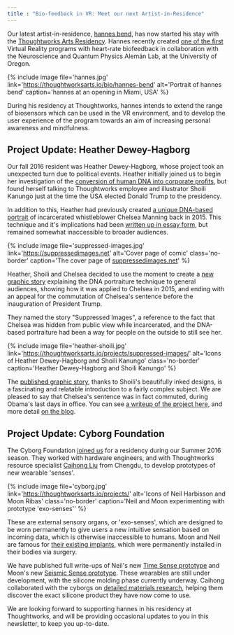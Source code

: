 ```yaml
---
title : "Bio-feedback in VR: Meet our next Artist-in-Residence"
---
```

Our latest artist-in-residence, [hannes bend](https://thoughtworksarts.io/bio/hannes-bend/), has now started his stay with the [Thoughtworks Arts Residency](https://thoughtworksarts.io/). Hannes recently created [one of the first](http://www.hannesbend.com/index.php?/current/myndful/) Virtual Reality programs with heart-rate biofeedback in collaboration with the Neuroscience and Quantum Physics Alemán Lab, at the University of Oregon.

{% include image file='hannes.jpg'
   link='https://thoughtworksarts.io/bio/hannes-bend'
   alt='Portrait of hannes bend'
   caption='hannes at an opening in Miami, USA' %}

During his residency at Thoughtworks, hannes intends to extend the range of biosensors which can be used in the VR environment, and to develop the user experience of the program towards an aim of increasing personal awareness and mindfulness.

<!--excerpt-ends-->

## Project Update: Heather Dewey-Hagborg

Our fall 2016 resident was Heather Dewey-Hagborg, whose project took an unexpected turn due to political events. Heather initially joined us to begin her investigation of the [conversion of human DNA into corporate profits](https://thoughtworksarts.io/blog/introducing-heather-dewey-hagborg/), but found herself talking to Thoughtworks employee and illustrator Shoili Kanungo just at the time the USA elected Donald Trump to the presidency.

In addition to this, Heather had previously created [a unique DNA-based portrait](http://deweyhagborg.com/projects/radical-love) of incarcerated whistleblower Chelsea Manning back in 2015\. This technique and it's implications had been [written up in essay form](https://thenewinquiry.com/sci-fi-crime-drama-with-a-strong-black-lead/), but remained somewhat inaccessible to broader audiences.

{% include image file='suppressed-images.jpg'
   link='https://suppressedimages.net'
   alt='Cover page of comic'
   class='no-border'
   caption='The cover page of <a href="http://suppressedimages.net/">suppressedimages.net</a>' %}

Heather, Shoili and Chelsea decided to use the moment to create a [new graphic story](https://suppressedimages.net/) explaining the DNA portraiture technique to general audiences, showing how it was applied to Chelsea in 2015, and ending with an appeal for the commutation of Chelsea's sentence before the inauguration of President Trump.

They named the story "Suppressed Images", a reference to the fact that Chelsea was hidden from public view while incarcerated, and the DNA-based portraiture had been a way for people on the outside to still see her.

{% include image file='heather-shoili.jpg'
   link='https://thoughtworksarts.io/projects/suppressed-images/'
   alt='Icons of Heather Dewey-Hagborg and Shoili Kanungo'
   class='no-border'
   caption='Heather Dewey-Hagborg and Shoili Kanungo' %}

The [published graphic story](https://suppressedimages.net/), thanks to Shoili's beautifully inked designs, is a fascinating and relatable introduction to a fairly complex subject. We are pleased to say that Chelsea's sentence was in fact commuted, during Obama's last days in office. You can see [a writeup of the project here](https://thoughtworksarts.io/projects/suppressed-images/), and more detail [on the blog](https://thoughtworksarts.io/blog/suppressed-images-picturing-chelsea-manning/).

## Project Update: Cyborg Foundation

The Cyborg Foundation [joined us](https://thoughtworksarts.io/blog/introducing-cyborg-foundation/) for a residency during our Summer 2016 season. They worked with hardware engineers, and with Thoughtworks resource specialist [Caihong Liu](https://thoughtworksarts.io/bio/caihong-liu/) from Chengdu, to develop prototypes of new wearable 'senses'.

{% include image file='cyborg.jpg'
   link='https://thoughtworksarts.io/projects/'
   alt='Icons of Neil Harbisson and Moon Ribas'
   class='no-border'
   caption='Neil and Moon experimenting with prototype \'exo-senses\'' %}

These are external sensory organs, or 'exo-senses', which are designed to be worn permanently to give users a new intuitive sensation based on incoming data, which is otherwise inaccessible to humans. Moon and Neil are famous for [their existing implants](https://thoughtworksarts.io/blog/introducing-cyborg-foundation/), which were permanently installed in their bodies via surgery.

We have published full write-ups of Neil's new [Time Sense prototype](https://thoughtworksarts.io/projects/time-sense/) and Moon's new [Seismic Sense prototype](https://thoughtworksarts.io/projects/seismic-sense/). These wearables are still under development, with the silicone molding phase currently underway. Caihong collaborated with the cyborgs on [detailed materials research](https://thoughtworksarts.io/blog/cyborg-senses-weaving-materials/), helping them discover the exact silicone product they have now come to use.

We are looking forward to supporting hannes in his residency at Thoughtworks, and will be providing occasional updates to you in this newsletter, to keep you up-to-date.